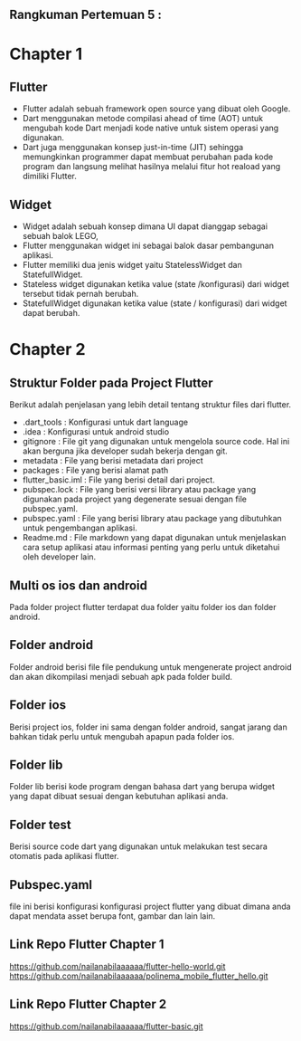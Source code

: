 ## Rangkuman Pertemuan 5 :

# Chapter 1
## Flutter
- Flutter adalah sebuah framework open source yang dibuat oleh Google. 
- Dart menggunakan metode compilasi ahead of time (AOT) untuk mengubah kode Dart menjadi kode native untuk sistem operasi yang digunakan.
- Dart juga menggunakan konsep just-in-time (JIT) sehingga memungkinkan programmer dapat membuat perubahan pada kode program dan langsung melihat hasilnya melalui fitur hot reaload yang dimiliki Flutter.
## Widget
- Widget adalah sebuah konsep dimana UI dapat dianggap sebagai sebuah balok LEGO,
- Flutter menggunakan widget ini sebagai balok dasar pembangunan aplikasi. 
- Flutter memiliki dua jenis widget yaitu StatelessWidget dan StatefullWidget. 
- Stateless widget digunakan ketika value (state /konfigurasi) dari widget tersebut tidak pernah berubah.
- StatefullWidget digunakan ketika value (state / konfigurasi) dari widget dapat berubah.

# Chapter 2
## Struktur Folder pada Project Flutter
Berikut adalah penjelasan yang lebih detail tentang struktur files dari flutter.
- .dart_tools : Konfigurasi untuk dart language 
- .idea : Konfigurasi untuk android studio 
- gitignore : File git yang digunakan untuk mengelola source code. Hal ini akan berguna jika developer sudah bekerja dengan git. 
- metadata : File yang berisi metadata dari project 
- packages : File yang berisi alamat path 
- flutter_basic.iml : File yang berisi detail dari project.
- pubspec.lock : File yang berisi versi library atau package yang digunakan pada project yang degenerate sesuai dengan file pubspec.yaml. 
- pubspec.yaml : File yang berisi library atau package yang dibutuhkan untuk pengembangan aplikasi. 
- Readme.md : File markdown yang dapat digunakan untuk menjelaskan cara setup aplikasi atau informasi penting yang perlu untuk diketahui oleh developer lain.
## Multi os ios dan android
Pada folder project flutter terdapat dua folder yaitu folder ios dan folder android.
## Folder android
Folder android berisi file file pendukung untuk mengenerate project android dan akan dikompilasi menjadi sebuah apk pada folder build.
## Folder ios
Berisi project ios, folder ini sama dengan folder android, sangat jarang dan bahkan tidak perlu untuk mengubah apapun pada folder ios. 
## Folder lib
Folder lib berisi kode program dengan bahasa dart yang berupa widget yang dapat dibuat sesuai dengan kebutuhan aplikasi anda.
## Folder test
Berisi source code dart yang digunakan untuk melakukan test secara otomatis pada aplikasi flutter.
## Pubspec.yaml
file ini berisi konfigurasi konfigurasi project flutter yang dibuat dimana anda dapat mendata asset berupa font, gambar dan lain lain. 

## Link Repo Flutter Chapter 1
https://github.com/nailanabilaaaaaa/flutter-hello-world.git
https://github.com/nailanabilaaaaaa/polinema_mobile_flutter_hello.git
## Link Repo Flutter Chapter 2
https://github.com/nailanabilaaaaaa/flutter-basic.git
